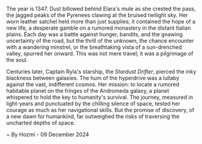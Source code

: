 
The year is 1347.  Dust billowed behind Elara's mule as she crested the pass, the jagged peaks of the Pyrenees clawing at the bruised twilight sky. Her worn leather satchel held more than just supplies; it contained the hope of a new life, a desperate gamble on a rumored monastery in the distant Italian plains.  Each day was a battle against hunger, bandits, and the gnawing uncertainty of the road, but the thrill of the unknown, the chance encounter with a wandering minstrel, or the breathtaking vista of a sun-drenched valley, spurred her onward.  This was not mere travel; it was a pilgrimage of the soul.

Centuries later, Captain Ryla's starship, the *Stardust Drifter*, pierced the inky blackness between galaxies.  The hum of the hyperdrive was a lullaby against the vast, indifferent cosmos. Her mission: to locate a rumored habitable planet on the fringes of the Andromeda galaxy, a planet whispered to hold the key to humanity's survival.  The journey, measured in light-years and punctuated by the chilling silence of space, tested her courage as much as her navigational skills.  But the promise of discovery, of a new dawn for humankind, far outweighed the risks of traversing the uncharted depths of space.

~ By Hozmi - 09 December 2024
